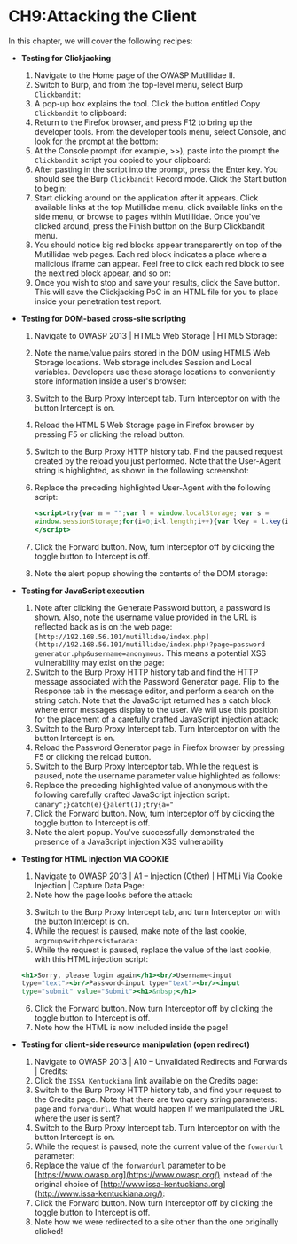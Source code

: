 # CH9:Attacking the Client

In this chapter, we will cover the following recipes:

- **Testing for Clickjacking**
    1. Navigate to the Home page of the OWASP Mutillidae II.
    2. Switch to Burp, and from the top-level menu, select Burp `Clickbandit`:
    3. A pop-up box explains the tool. Click the button entitled Copy `Clickbandit` to clipboard:
    4. Return to the Firefox browser, and press F12 to bring up the developer tools. From the developer tools menu, select Console, and look for the prompt at the bottom:
    5. At the Console prompt (for example, >>), paste into the prompt the `Clickbandit` script you copied to your clipboard:
    6. After pasting in the script into the prompt, press the Enter key. You should see the Burp `Clickbandit` Record mode. Click the Start button to begin:
    7. Start clicking around on the application after it appears. Click available links at the top Mutillidae menu, click available links on the side menu, or browse to pages within Mutillidae. Once you've clicked around, press the Finish button on the Burp Clickbandit menu.
    8. You should notice big red blocks appear transparently on top of the Mutillidae web pages. Each red block indicates a place where a malicious iframe can appear. Feel free to click each red block to see the next red block appear, and so on:
    9. Once you wish to stop and save your results, click the Save button. This will save the Clickjacking PoC in an HTML file for you to place inside your penetration test report.
- **Testing for DOM-based cross-site scripting**
    1. Navigate to OWASP 2013 | HTML5 Web Storage | HTML5 Storage:
    2. Note the name/value pairs stored in the DOM using HTML5 Web Storage locations. Web storage includes Session and Local variables. Developers use these storage locations to conveniently store information inside a user's browser:
    3. Switch to the Burp Proxy Intercept tab. Turn Interceptor on with the button Intercept is on.
    4. Reload the HTML 5 Web Storage page in Firefox browser by pressing F5 or clicking the reload button.
    5. Switch to the Burp Proxy HTTP history tab. Find the paused request created by the reload you just performed. Note that the User-Agent string is highlighted, as shown in the following screenshot:
    6. Replace the preceding highlighted User-Agent with the following script:
        
        ```jsx
        <script>try{var m = "";var l = window.localStorage; var s =
        window.sessionStorage;for(i=0;i<l.length;i++){var lKey = l.key(i);m += lKey + "=" + l.getItem(lKey) + ";\n";};for(i=0;i<s.length;i++){var lKey = s.key(i);m += lKey "=" + s.getItem(lKey) + ";\n";};alert(m);}catch(e){alert(e.message);}
        </script>
        ```
        
    7. Click the Forward button. Now, turn Interceptor off by clicking the toggle
    button to Intercept is off.
    8. Note the alert popup showing the contents of the DOM storage:
- **Testing for JavaScript execution**
    1. Note after clicking the Generate Password button, a password is shown.
    Also, note the username value provided in the URL is reflected back as
    is on the web page: `[http://192.168.56.101/mutillidae/index.php](http://192.168.56.101/mutillidae/index.php)?page=password generator.php&username=anonymous`. This means a potential XSS vulnerability may exist on the page:
    2. Switch to the Burp Proxy HTTP history tab and find the HTTP message associated with the Password Generator page. Flip to the Response tab in the message editor, and perform a search on the string catch. Note that the
    JavaScript returned has a catch block where error messages display to the user. We will use this position for the placement of a carefully crafted JavaScript injection attack:
    3. Switch to the Burp Proxy Intercept tab. Turn Interceptor on with the button Intercept is on.
    4. Reload the Password Generator page in Firefox browser by pressing F5 or clicking the reload button.
    5. Switch to the Burp Proxy Interceptor tab. While the request is paused, note the username parameter value highlighted as follows:
    6. Replace the preceding highlighted value of anonymous with the following carefully crafted JavaScript injection script:
    `canary";}catch(e){}alert(1);try{a="`
    7. Click the Forward button. Now, turn Interceptor off by clicking the toggle button to Intercept is off.
    8. Note the alert popup. You’ve successfully demonstrated the presence of a JavaScript injection XSS vulnerability
- **Testing for HTML injection VIA COOKIE**
    
    1. Navigate to OWASP 2013 | A1 – Injection (Other) | HTMLi Via Cookie Injection | Capture Data Page:
    2. Note how the page looks before the attack:
    
    []()
    
    3. Switch to the Burp Proxy Intercept tab, and turn Interceptor on with the button Intercept is on.
    4. While the request is paused, make note of the last cookie, `acgroupswitchpersist=nada:`
    5. While the request is paused, replace the value of the last cookie, with this HTML injection script:
    
    ```jsx
    <h1>Sorry, please login again</h1><br/>Username<input
    type="text"><br/>Password<input type="text"><br/><input
    type="submit" value="Submit"><h1>&nbsp;</h1>
    ```
    
    6. Click the Forward button. Now turn Interceptor off by clicking the toggle button to Intercept is off.
    7. Note how the HTML is now included inside the page!
    
- **Testing for client-side resource manipulation (open redirect)**
    1. Navigate to OWASP 2013 | A10 – Unvalidated Redirects and Forwards | Credits:
    2. Click the `ISSA Kentuckiana` link available on the Credits page:
    3. Switch to the Burp Proxy HTTP history tab, and find your request to the Credits page. Note that there are two query string parameters: `page` and `forwardurl`. What would happen if we manipulated the URL where the user is sent?
    4. Switch to the Burp Proxy Intercept tab. Turn Interceptor on with the button Intercept is on.
    5. While the request is paused, note the current value of the `fowardurl` parameter:
    6. Replace the value of the `forwardurl` parameter to be [https://www.owasp.org](https://www.owasp.org/) instead of the original choice of [http://www.issa-kentuckiana.org](http://www.issa-kentuckiana.org/):
    7. Click the Forward button. Now turn Interceptor off by clicking the toggle button to Intercept is off.
    8. Note how we were redirected to a site other than the one originally clicked!

